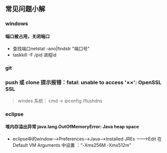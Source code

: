 ## 常见问题小解

### windows
#### 端口被占用，关闭端口
- 查找端口netstat -ano|findstr "端口号"
- taskkill -F /pid 进程id

### git
###  push 或 clone 提示报错：fatal: unable to access '××': OpenSSL SSL
> windes 系统： cmd -> ipconfig /flushdns

### eclipse
#### 堆内存溢出异常 java.lang.OutOfMemoryError: Java heap space
- eclipse中的window-->Preferences-->Java-->Installed JREs --->Edit  在Default VM Arguments 中设置 ：“-Xms256M -Xmx512m” 
